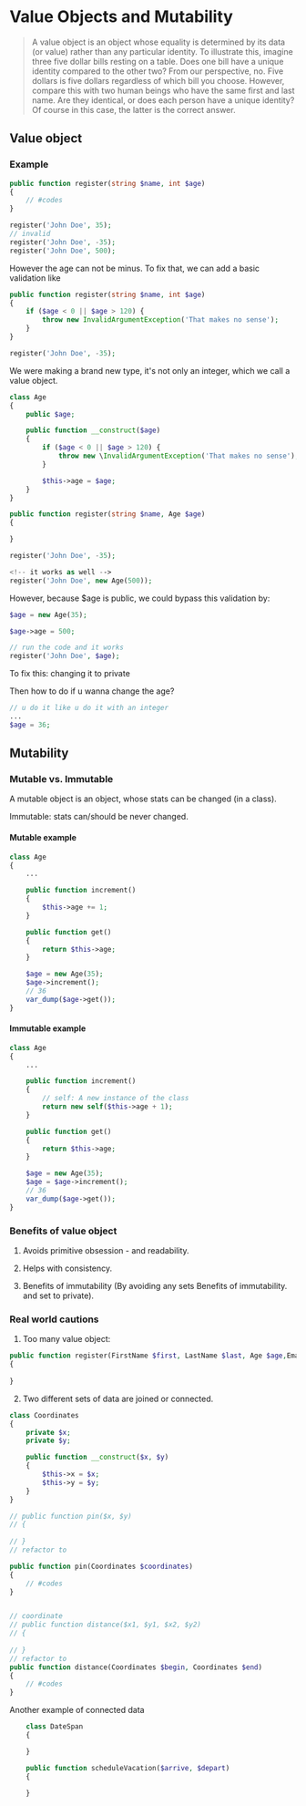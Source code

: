 # Value Objects and Mutability

> A value object is an object whose equality is determined by its data (or value) rather than any particular identity. To illustrate this, imagine three five dollar bills resting on a table. Does one bill have a unique identity compared to the other two? From our perspective, no. Five dollars is five dollars regardless of which bill you choose. However, compare this with two human beings who have the same first and last name. Are they identical, or does each person have a unique identity? Of course in this case, the latter is the correct answer.

## Value object

### Example

```php
public function register(string $name, int $age)
{
    // #codes
}

register('John Doe', 35);
// invalid
register('John Doe', -35);
register('John Doe', 500);
```

However the age can not be minus. To fix that, we can add a basic validation like

```php
public function register(string $name, int $age)
{
    if ($age < 0 || $age > 120) {
        throw new InvalidArgumentException('That makes no sense');
    }
}

register('John Doe', -35);
```

We were making a brand new type, it's not only an integer, which we call a value object.

```php
class Age
{
    public $age;

    public function __construct($age)
    {
        if ($age < 0 || $age > 120) {
            throw new \InvalidArgumentException('That makes no sense');
        }

        $this->age = $age;
    }
}

public function register(string $name, Age $age)
{

}

register('John Doe', -35);

<!-- it works as well -->
register('John Doe', new Age(500));
```

However, because $age is public,  we could bypass this validation by:

```php
$age = new Age(35);

$age->age = 500;

// run the code and it works
register('John Doe', $age);
```

To fix this: changing it to private

Then how to do if u wanna change the age?

```php
// u do it like u do it with an integer
...
$age = 36;
```

## Mutability

### Mutable vs. Immutable

A mutable object is an object, whose stats can be changed (in a class).

Immutable: stats can/should be never changed.

#### Mutable example

```php
class Age
{
    ...

    public function increment()
    {
        $this->age += 1;
    }

    public function get()
    {
        return $this->age;
    }

    $age = new Age(35);
    $age->increment();
    // 36
    var_dump($age->get());
}
```

#### Immutable example

```php
class Age
{
    ...

    public function increment()
    {
        // self: A new instance of the class
        return new self($this->age + 1);
    }

    public function get()
    {
        return $this->age;
    }

    $age = new Age(35);
    $age = $age->increment();
    // 36
    var_dump($age->get());
}
```

### Benefits of value object

1. Avoids primitive obsession - and readability.

2. Helps with consistency.

3. Benefits of immutability (By avoiding any sets Benefits of immutability. and set to private).

### Real world cautions

1. Too many value object:

```php
public function register(FirstName $first, LastName $last, Age $age,EmailAddress $email, Password $password)
{
    
}
```

2. Two different sets of data are joined or connected.

```php
class Coordinates
{
    private $x;
    private $y;

    public function __construct($x, $y)
    {
        $this->x = $x;
        $this->y = $y;
    }
}

// public function pin($x, $y)
// {
    
// }
// refactor to 

public function pin(Coordinates $coordinates)
{
    // #codes
}


// coordinate
// public function distance($x1, $y1, $x2, $y2)
// {
    
// }
// refactor to
public function distance(Coordinates $begin, Coordinates $end)
{
    // #codes
}
```

Another example of connected data

```php
    class DateSpan
    {

    }

    public function scheduleVacation($arrive, $depart)
    {
        
    }
```
